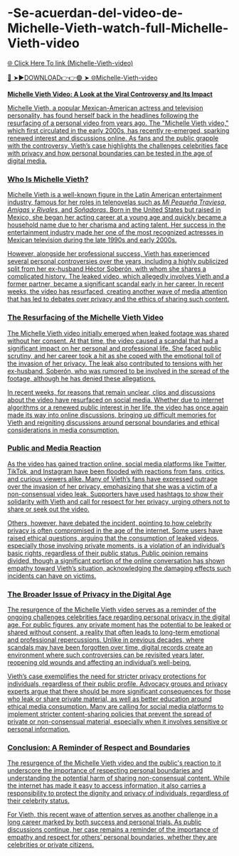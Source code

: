# -Se-acuerdan-del-video-de-Michelle-Vieth-watch-full-Michelle-Vieth-video

<a href="https://xyvorn.cfd/asdxzc"> 🌐 Click Here To link (Michelle-Vieth-video)

🔴 ➤►DOWNLOAD👉👉🟢 ➤  <a href="https://xyvorn.cfd/asdxzc"> 🌐Michelle-Vieth-video

**Michelle Vieth Video: A Look at the Viral Controversy and Its Impact**

Michelle Vieth, a popular Mexican-American actress and television personality, has found herself back in the headlines following the resurfacing of a personal video from years ago. The "Michelle Vieth video," which first circulated in the early 2000s, has recently re-emerged, sparking renewed interest and discussions online. As fans and the public grapple with the controversy, Vieth’s case highlights the challenges celebrities face with privacy and how personal boundaries can be tested in the age of digital media.

### Who Is Michelle Vieth?

Michelle Vieth is a well-known figure in the Latin American entertainment industry, famous for her roles in telenovelas such as *Mi Pequeña Traviesa*, *Amigas y Rivales*, and *Soñadoras*. Born in the United States but raised in Mexico, she began her acting career at a young age and quickly became a household name due to her charisma and acting talent. Her success in the entertainment industry made her one of the most recognized actresses in Mexican television during the late 1990s and early 2000s.

However, alongside her professional success, Vieth has experienced several personal controversies over the years, including a highly publicized split from her ex-husband Héctor Soberón, with whom she shares a complicated history. The leaked video, which allegedly involves Vieth and a former partner, became a significant scandal early in her career. In recent weeks, the video has resurfaced, creating another wave of media attention that has led to debates over privacy and the ethics of sharing such content.

### The Resurfacing of the Michelle Vieth Video

The Michelle Vieth video initially emerged when leaked footage was shared without her consent. At that time, the video caused a scandal that had a significant impact on her personal and professional life. She faced public scrutiny, and her career took a hit as she coped with the emotional toll of the invasion of her privacy. The leak also contributed to tensions with her ex-husband, Soberón, who was rumored to be involved in the spread of the footage, although he has denied these allegations.

In recent weeks, for reasons that remain unclear, clips and discussions about the video have resurfaced on social media. Whether due to internet algorithms or a renewed public interest in her life, the video has once again made its way into online discussions, bringing up difficult memories for Vieth and reigniting discussions around personal boundaries and ethical considerations in media consumption.

### Public and Media Reaction

As the video has gained traction online, social media platforms like Twitter, TikTok, and Instagram have been flooded with reactions from fans, critics, and curious viewers alike. Many of Vieth’s fans have expressed outrage over the invasion of her privacy, emphasizing that she was a victim of a non-consensual video leak. Supporters have used hashtags to show their solidarity with Vieth and call for respect for her privacy, urging others not to share or seek out the video.

Others, however, have debated the incident, pointing to how celebrity privacy is often compromised in the age of the internet. Some users have raised ethical questions, arguing that the consumption of leaked videos, especially those involving private moments, is a violation of an individual’s basic rights, regardless of their public status. Public opinion remains divided, though a significant portion of the online conversation has shown empathy toward Vieth’s situation, acknowledging the damaging effects such incidents can have on victims.

### The Broader Issue of Privacy in the Digital Age

The resurgence of the Michelle Vieth video serves as a reminder of the ongoing challenges celebrities face regarding personal privacy in the digital age. For public figures, any private moment has the potential to be leaked or shared without consent, a reality that often leads to long-term emotional and professional repercussions. Unlike in previous decades, where scandals may have been forgotten over time, digital records create an environment where such controversies can be revisited years later, reopening old wounds and affecting an individual’s well-being.

Vieth’s case exemplifies the need for stricter privacy protections for individuals, regardless of their public profile. Advocacy groups and privacy experts argue that there should be more significant consequences for those who leak or share private material, as well as better education around ethical media consumption. Many are calling for social media platforms to implement stricter content-sharing policies that prevent the spread of private or non-consensual material, especially when it involves sensitive or personal information.

### Conclusion: A Reminder of Respect and Boundaries

The resurgence of the Michelle Vieth video and the public's reaction to it underscore the importance of respecting personal boundaries and understanding the potential harm of sharing non-consensual content. While the internet has made it easy to access information, it also carries a responsibility to protect the dignity and privacy of individuals, regardless of their celebrity status. 

For Vieth, this recent wave of attention serves as another challenge in a long career marked by both success and personal trials. As public discussions continue, her case remains a reminder of the importance of empathy and respect for others’ personal boundaries, whether they are celebrities or private citizens.



